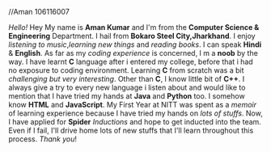 //Aman 106116007

_Hello!_
Hey My name is **Aman Kumar** and I'm from the **Computer Science & Engineering** Department. I hail from **Bokaro Steel City,Jharkhand**. I enjoy _listening to music_,_learning new things_ and _reading books_. I can speak **Hindi** & **English**.
As far as my _coding experience_ is concerned, I m a **noob** by the way.
I have learnt **C** language after i entered my college, before that i had no exposure to coding environment. Learning **C** from scratch was a bit _challenging but very interesting_. Other than **C**, I know little bit of **C++**.
I always give a try to every new language i listen about and would like to mention that I have tried my hands at **Java** and **Python** too.
I somehow know **HTML** and **JavaScript**.
My First Year at NITT was spent as a _memoir_ of learning experience because I have tried my hands on _lots of stuffs_.
Now, I have applied for **Spider** _Inductions_ and hope to get inducted into the team. Even if I fail, I'll drive home lots of new stuffs that I'll learn throughout this process.
_Thank you_!
